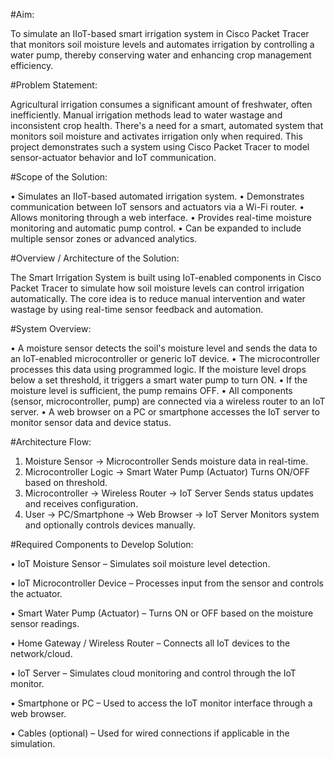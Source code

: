 #Aim:

To simulate an IIoT-based smart irrigation system in Cisco Packet Tracer that monitors soil moisture levels and automates irrigation by controlling a water pump, thereby conserving water and enhancing crop management efficiency.

#Problem Statement:

Agricultural irrigation consumes a significant amount of freshwater, often inefficiently. Manual irrigation methods lead to water wastage and inconsistent crop health. There's a need for a smart, automated system that monitors soil moisture and activates irrigation only when required. This project demonstrates such a system using Cisco Packet Tracer to model sensor-actuator behavior and IoT communication.

#Scope of the Solution:

•	Simulates an IIoT-based automated irrigation system.
•	Demonstrates communication between IoT sensors and actuators via a Wi-Fi router.
•	Allows monitoring through a web interface.
•	Provides real-time moisture monitoring and automatic pump control.
•	Can be expanded to include multiple sensor zones or advanced analytics.

#Overview / Architecture of the Solution:

The Smart Irrigation System is built using IoT-enabled components in Cisco Packet Tracer to simulate how soil moisture levels can control irrigation automatically. The core idea is to reduce manual intervention and water wastage by using real-time sensor feedback and automation.

#System Overview:

•	A moisture sensor detects the soil's moisture level and sends the data to an IoT-enabled microcontroller or generic IoT device.
•	The microcontroller processes this data using programmed logic. If the moisture level drops below a set threshold, it triggers a smart water pump to turn ON.
•	If the moisture level is sufficient, the pump remains OFF.
•	All components (sensor, microcontroller, pump) are connected via a wireless router to an IoT server.
•	A web browser on a PC or smartphone accesses the IoT server to monitor sensor data and device status.

#Architecture Flow:

1.	Moisture Sensor → Microcontroller
                      Sends moisture data in real-time.
2.	Microcontroller Logic → Smart Water Pump (Actuator)
                            Turns ON/OFF based on threshold.
3.	Microcontroller → Wireless Router → IoT Server
                      Sends status updates and receives configuration.
4.	User → PC/Smartphone → Web Browser → IoT Server
                          Monitors system and optionally controls devices manually.
  	
#Required Components to Develop Solution:

•	IoT Moisture Sensor – Simulates soil moisture level detection.

•	IoT Microcontroller Device – Processes input from the sensor and controls the actuator.

•	Smart Water Pump (Actuator) – Turns ON or OFF based on the moisture sensor readings.

•	Home Gateway / Wireless Router – Connects all IoT devices to the network/cloud.

•	IoT Server – Simulates cloud monitoring and control through the IoT monitor.

•	Smartphone or PC – Used to access the IoT monitor interface through a web browser.

•	Cables (optional) – Used for wired connections if applicable in the simulation.

